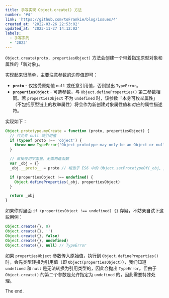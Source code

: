 ```yaml
---
title: 手写实现 Object.create() 方法
number: '#4'
link: 'https://github.com/toFrankie/blog/issues/4'
created_at: '2022-03-26 22:53:02'
updated_at: '2023-11-27 14:12:02'
labels:
  - 手写系列
  - '2022'
---
```

`Object.create(proto, propertiesObject)` 方法会创建一个带着指定原型对象和属性的「新对象」。

实现起来很简单，主要注意参数的边界值即可：

- **`proto`** - 仅接受原始值 `null` 或任意引用值，否则抛出 `TypeError`。
- **`propertiesObject`** - 可选参数，与 `Object.defineProperties()` 第二参数相同。若 `propertiesObject` 不为 `undefined` 时，该参数「本身可枚举属性」（不包括原型链上的枚举属性）将会作为新创建对象属性值和对应的属性描述符。

实现如下：

```js
Object.prototype.myCreate = function (proto, propertiesObject) {
  // 只允许 null 或引用值
  if (typeof proto !== 'object') {
    throw new TypeError('Object prototype may only be an Object or null: ' + proto)
  }

  // 直接使用字面量，无需构造函数
  var _obj = {}
  _obj.__proto__ = proto // 相当于 ES6 中的 Object.setPrototypeOf(_obj, proto)

  if (propertiesObject !== undefined) {
    Object.defineProperties(_obj, propertiesObject)
  }

  return _obj
}
```

如果你对里面 `if (propertiesObject !== undefined) {}` 存疑，不妨亲自试下这些用例：

```js
Object.create({}, 0)
Object.create({}, '')
Object.create({}, false)
Object.create({}, undefined)
Object.create({}, null) // TypeError
```

如果 `propertiesObject` 参数传入原始值，执行到 `Object.defineProperties()` 时，会先类型转换为引用值（即 `Object(propertiesObject)`），我们知道 `undefined` 和 `null` 是无法转换为引用类型的，因此会抛出 `TypeError`。但由于 `Object.create()` 的第二个参数是允许指定为 `undefined` 的，因此需要特殊处理。

The end.

